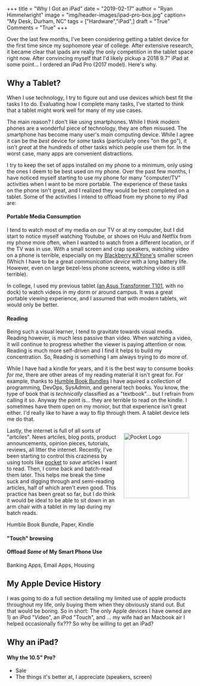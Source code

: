+++
title  = "Why I Got an iPad"
date   = "2019-02-17"
author = "Ryan Himmelwright"
image  = "img/header-images/ipad-pro-box.jpg"
caption= "My Desk, Durham, NC"
tags   = ["Hardware","iPad",]
draft  = "True"
Comments = "True"
+++

Over the last few months, I've been considering getting a tablet device for the
first time since my sophomore year of college. After extensive research, it
became clear that ipads are really the only competition in the tablet
space right now. After convincing myself that I'd likely pickup a 2018 9.7" iPad at some
point... I ordered an iPad Pro (2017 model). Here's why.

<!--more-->

## Why a Tablet?
When I use technology, I try to figure out and use devices which best fit the
tasks I to do. Evaluating how I complete many tasks, I've started to think that
a tablet might work well for many of my use cases.

The main reason? I don't like using smartphones. While I think modern phones
are a wonderful piece of technology, they are often misused. The smartphone has
become many user's  *main* computing device.  While I agree it can be the *best*
device for *some* tasks (particularly ones "on the go"), it isn't *great* at
the hundreds of other tasks which people use them for. In the worst case, many
apps are convenient distractions.

I try to keep the set of apps installed on my phone to a minimum, only using
the ones I deem to be best used on my phone. Over the past few months, I have
noticed myself starting to use my phone for many "computer/TV" activities when
I want to be more portable. The experience of these tasks on the phone isn't
great, and I realized they would be best completed on a tablet. Some of the
activities I intend to offload from my phone to my iPad are:


#### Portable Media Consumption

I tend to watch most of my media on our TV or at my computer, but I did start
to notice myself watching Youtube, or shows on Hulu and Netflix from my phone
more often, when I wanted to watch from a different location, or if the TV was
in use. With a small screen and crap speakers, watching video on a phone is
terrible, especially on my [Blackberry
KEYone's](https://blackberrymobile.com/us/product/blackberry-keyone/) smaller
screen (Which I have to be a great *communication device* with a long
battery life. However, even on large bezel-less phone screens, watching video is
still terrible).

In college, I used my previous tablet ([an Asus Transformer
T101](https://en.wikipedia.org/wiki/Asus_Eee_Pad_Transformer), with no dock) to
watch videos in my dorm or around campus. It was a great portable viewing
experience, and I assumed that with modern tablets, wit would only be better.

#### Reading

Being such a visual learner, I tend to gravitate towards visual media. Reading
however, is much less passive than video. When watching a video, it will
continue to progress whether the viewer is paying attention or now. Reading is
much more self-driven and I find it helps to build my concentration. So,
Reading is something I am always trying to do more of.

While I have had a kindle for years, and it is the best way to consume books
*for me*, there are other areas of my reading material it isn't great for. For
example, thanks to [Humble Book
Bundles](https://www.humblebundle.com/books/) I have aquired a collection of
programming, DevOps, SysAdmin, and general tech books. You know, the type of book that is
*technically* classified as a "textbook"... but I refrain from calling it so.
Anyway the point is... they are terrible to read on the kindle. I sometimes
have them open on my monior, but that experience isn't great either. I'd really
like to have a way to flip through them. A tablet device lets me do that.

<a href="/img/posts/getting-an-ipad/pocket-logo.svg"><img alt="Pocket Logo" src="/img/posts/getting-an-ipad/pocket-logo.svg" style="max-width: 40%; width: 175px; float: right; margin: 15px 15px 15px 15px; "/></a>

Lastly, the internet is full of all sorts of "artciles". News artciles, blog
posts, product announcements, opinion pieces, tutorials, reviews, all litter
the internet. Recently, I've been starting to control this craziness by using
tools like [pocket](https://getpocket.com/) to *save* articles I want to read.
Then, I come back and batch-read them later. This helps me break the time suck
and digging through and semi-reading articles, half of which aren't even good.
This practice has been great so far, but I do think it would be ideal to be able
to sit down in an arm chair with a tablet in my lap during my batch reads.


Humble Book Bundle, Paper, Kindle

#### "Touch" browsing

#### Offload *Some* of My Smart Phone Use
Banking Apps, Email Apps, Housing


## My Apple Device History

I was going to do a full section detailing my limited use of apple products
throughout my life, only buying them when they obviously stand out. But that
would be boring. So in short: The only Apple devices I have owned are 1) an
iPod "Video", an iPod "Touch", and ... my wife had an Macbook air I helped
occasionally fix??? So why be willing to get an iPad?


## Why an iPad?


#### Why the 10.5" Pro?
- Sale
- The things it's better at, I appreciate (speakers, screen)

